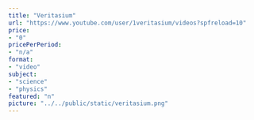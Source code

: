 ```yaml
---
title: "Veritasium"
url: "https://www.youtube.com/user/1veritasium/videos?spfreload=10"
price: 
- "0"
pricePerPeriod: 
- "n/a"
format: 
- "video"
subject: 
- "science"
- "physics"
featured: "n"
picture: "../../public/static/veritasium.png"
---
```

